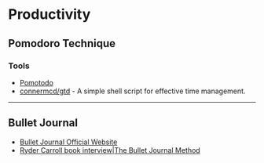 # Productivity

## Pomodoro Technique

### Tools

* [Pomotodo](https://pomotodo.com/intl/en/)
* [connermcd/gtd](https://github.com/connermcd/gtd) - A simple shell script for effective time management.

---

## Bullet Journal

* [Bullet Journal Official Website](https://bulletjournal.com/)
* [Ryder Carroll book interview|The Bullet Journal Method](https://youtu.be/Uwm2jDxM0x8)
